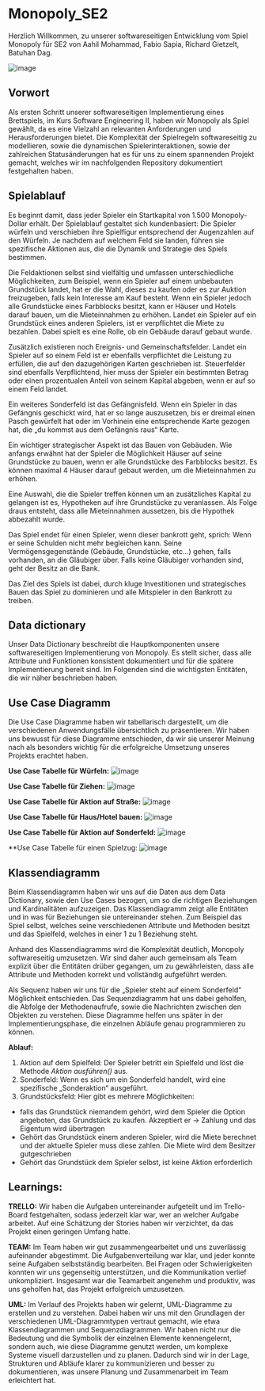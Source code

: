 # Monopoly_SE2
Herzlich Willkommen, zu unserer softwareseitigen Entwicklung vom Spiel Monopoly für SE2 von Aahil Mohammad, Fabio Sapia, Richard Gietzelt, Batuhan Dag.

![image](https://github.com/user-attachments/assets/07530abe-7404-4358-9c61-d66f63d51c40)


## Vorwort
Als ersten Schritt unserer softwareseitigen Implementierung eines Brettspiels, im Kurs Software Engineering II, haben wir Monopoly als Spiel gewählt, da es eine Vielzahl an relevanten Anforderungen und Herausforderungen bietet. Die Komplexität der Spielregeln softwareseitig zu modellieren, sowie die dynamischen Spielerinteraktionen, sowie der zahlreichen Statusänderungen hat es für uns zu einem spannenden Projekt gemacht, welches wir im nachfolgenden Repository dokumentiert festgehalten haben.

## Spielablauf
Es beginnt damit, dass jeder Spieler ein Startkapital von 1.500 Monopoly-Dollar erhält. Der Spielablauf gestaltet sich kundenbasiert: Die Spieler würfeln und verschieben ihre Spielfigur entsprechend der Augenzahlen auf den Würfeln. Je nachdem auf welchem Feld sie landen, führen sie spezifische Aktionen aus, die die Dynamik und Strategie des Spiels bestimmen.

Die Feldaktionen selbst sind vielfältig und umfassen unterschiedliche Möglichkeiten, zum Beispiel, wenn ein Spieler auf einem unbebauten Grundstück landet, hat er die Wahl, dieses zu kaufen oder es zur Auktion freizugeben, falls kein Interesse am Kauf besteht. Wenn ein Spieler jedoch alle Grundstücke eines Farbblocks besitzt, kann er Häuser und Hotels darauf bauen, um die Mieteinnahmen zu erhöhen. Landet ein Spieler auf ein Grundstück eines anderen Spielers, ist er verpflichtet die Miete zu bezahlen. Dabei spielt es eine Rolle, ob ein Gebäude darauf gebaut wurde.

Zusätzlich existieren noch Ereignis- und Gemeinschaftsfelder. Landet ein Spieler auf so einem Feld ist er ebenfalls verpflichtet die Leistung zu erfüllen, die auf den dazugehörigen Karten geschrieben ist. Steuerfelder sind ebenfalls Verpflichtend, hier muss der Spieler ein bestimmten Betrag oder einen prozentualen Anteil von seinem Kapital abgeben, wenn er auf so einem Feld landet.

Ein weiteres Sonderfeld ist das Gefängnisfeld. Wenn ein Spieler in das Gefängnis geschickt wird, hat er so lange auszusetzen, bis er dreimal einen Pasch gewürfelt hat oder im Vorhinein eine entsprechende Karte gezogen hat, die „du kommst aus dem Gefängnis raus“ Karte.

Ein wichtiger strategischer Aspekt ist das Bauen von Gebäuden. Wie anfangs erwähnt hat der Spieler die Möglichkeit Häuser auf seine Grundstücke zu bauen, wenn er alle Grundstücke des Farbblocks besitzt. Es können maximal 4 Häuser darauf gebaut werden, um die Mieteinnahmen zu erhöhen.

Eine Auswahl, die die Spieler treffen können um an zusätzliches Kapital zu gelangen ist es, Hypotheken auf ihre Grundstücke zu veranlassen. Als Folge draus entsteht, dass alle Mieteinnahmen aussetzen, bis die Hypothek abbezahlt wurde.

Das Spiel endet für einen Spieler, wenn dieser bankrott geht, sprich: Wenn er seine Schulden nicht mehr begleichen kann. Seine Vermögensgegenstände (Gebäude, Grundstücke, etc…) gehen, falls vorhanden, an die Gläubiger über. Falls keine Gläubiger vorhanden sind, geht der Besitz an die Bank.

Das Ziel des Spiels ist dabei, durch kluge Investitionen und strategisches Bauen das Spiel zu dominieren und alle Mitspieler in den Bankrott zu treiben.

## Data dictionary

Unser Data Dictionary beschreibt die Hauptkomponenten unsere softwareseitigen Implementierung von Monopoly. Es stellt sicher, dass alle Attribute und Funktionen konsistent dokumentiert und für die spätere Implementierung bereit sind.
Im Folgenden sind die wichtigsten Entitäten, die wir näher beschrieben haben.

## Use Case Diagramm

Die Use Case Diagramme haben wir tabellarisch dargestellt, um die verschiedenen Anwendungsfälle übersichtlich zu präsentieren. Wir haben uns bewusst für diese Diagramme entschieden, da wir sie unserer Meinung nach als besonders wichtig für die erfolgreiche Umsetzung unseres Projekts erachtet haben.

**Use Case Tabelle für Würfeln:​**
![image](https://github.com/user-attachments/assets/482e1ad5-37da-449a-9e77-93aa70ed0ae3)

**Use Case Tabelle für Ziehen:**
![image](https://github.com/user-attachments/assets/19d5f385-7148-4055-ad68-12b60bb3ce72)

**Use Case Tabelle für Aktion auf Straße:**
![image](https://github.com/user-attachments/assets/7f16f2dd-c008-415c-bc8c-0ae526a8c6e7)

**Use Case Tabelle für Haus/Hotel bauen:**
![image](https://github.com/user-attachments/assets/cea774c5-f291-45bb-adcf-635298419973)

**Use Case Tabelle für Aktion auf Sonderfeld:**
![image](https://github.com/user-attachments/assets/99079731-2abc-43e7-ba93-a40d76c955a8)

**Use Case Tabelle für einen Spielzug:
![image](https://github.com/user-attachments/assets/38940806-56eb-4c36-b46e-da9cc89f8666)





## Klassendiagramm

Beim Klassendiagramm haben wir uns auf die Daten aus dem Data Dictionary, sowie den Use Cases bezogen, um so die richtigen Beziehungen und Kardinalitäten aufzuzeigen. Das Klassendiagramm zeigt alle Entitäten und in was für Beziehungen sie untereinander stehen. Zum Beispiel das Spiel selbst, welches seine verschiedenen Attribute und Methoden besitzt und das Spielfeld, welches in einer 1 zu 1 Beziehung steht.

Anhand des Klassendiagramms wird die Komplexität deutlich, Monopoly softwareseitig umzusetzen. Wir sind daher auch gemeinsam als Team explizit über die Entitäten drüber gegangen, um zu gewährleisten, dass alle Attribute und Methoden korrekt und vollständig aufgeführt werden.

Als Sequenz haben wir uns für die „Spieler steht auf einem Sonderfeld“ Möglichkeit entschieden. Das Sequenzdiagramm hat uns dabei geholfen, die Abfolge der Methodenaufrufe, sowie die Nachrichten zwischen den Objekten zu verstehen. Diese Diagramme helfen uns später in der Implementierungsphase, die einzelnen Abläufe genau programmieren zu können.

**Ablauf:**
1. Aktion auf dem Spielfeld: Der Spieler betritt ein Spielfeld und löst die Methode *Aktion ausführen()* aus.
2. Sonderfeld: Wenn es sich um ein Sonderfeld handelt, wird eine spezifische „Sonderaktion“ ausgeführt.
3. Grundstücksfeld: Hier gibt es mehrere Möglichkeiten:
- falls das Grundstück niemandem gehört, wird dem Spieler die Option angeboten, das Grundstück zu kaufen. Akzeptiert er -> Zahlung und das Eigentum wird übertragen
- Gehört das Grundstück einem anderen Spieler, wird die Miete berechnet und der aktuelle Spieler muss diese zahlen. Die Miete wird dem Besitzer gutgeschrieben
- Gehört das Grundstück dem Spieler selbst, ist keine Aktion erforderlich

## Learnings:
**TRELLO:**
Wir haben die Aufgaben untereinander aufgeteilt und im Trello-Board festgehalten, sodass jederzeit klar war, wer an welcher Aufgabe arbeitet. Auf eine Schätzung der Stories haben wir verzichtet, da das Projekt einen geringen Umfang hatte.

**TEAM:**
Im Team haben wir gut zusammengearbeitet und uns zuverlässig aufeinander abgestimmt. Die Aufgabenverteilung war klar, und jeder konnte seine Aufgaben selbstständig bearbeiten. Bei Fragen oder Schwierigkeiten konnten wir uns gegenseitig unterstützen, und die Kommunikation verlief unkompliziert. Insgesamt war die Teamarbeit angenehm und produktiv, was uns geholfen hat, das Projekt erfolgreich umzusetzen.

**UML:**
Im Verlauf des Projekts haben wir gelernt, UML-Diagramme zu erstellen und zu verstehen. Dabei haben wir uns mit den Grundlagen der verschiedenen UML-Diagrammtypen vertraut gemacht, wie etwa Klassendiagrammen und Sequenzdiagrammen. Wir haben nicht nur die Bedeutung und die Symbolik der einzelnen Elemente kennengelernt, sondern auch, wie diese Diagramme genutzt werden, um komplexe Systeme visuell darzustellen und zu planen. Dadurch sind wir in der Lage, Strukturen und Abläufe klarer zu kommunizieren und besser zu dokumentieren, was unsere Planung und Zusammenarbeit im Team erleichtert hat.



